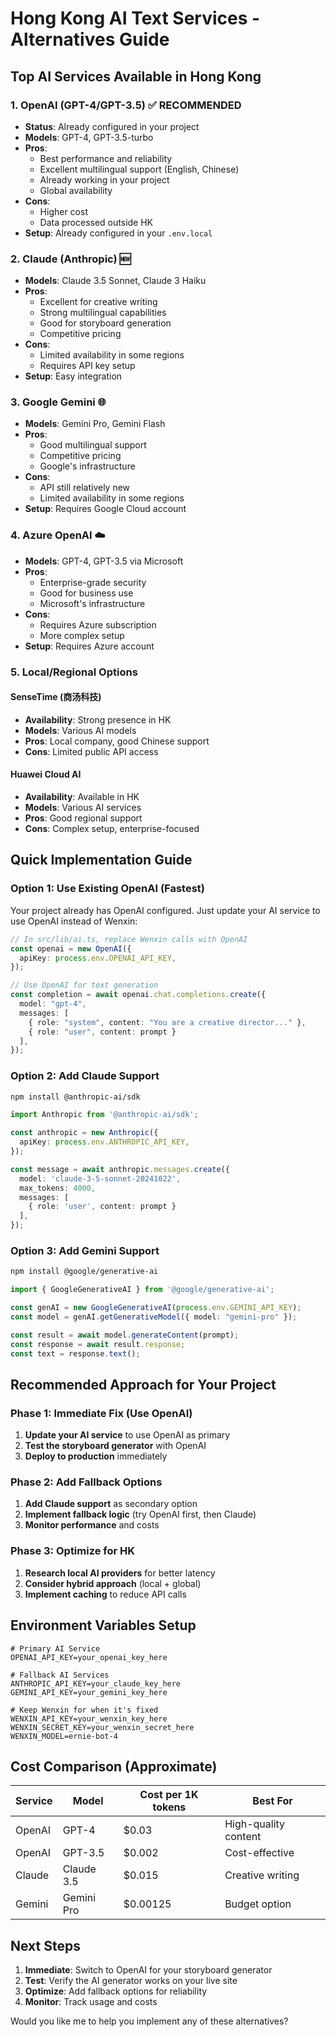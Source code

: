 # Hong Kong AI Text Services - Alternatives Guide

## Top AI Services Available in Hong Kong

### 1. **OpenAI (GPT-4/GPT-3.5)** ✅ **RECOMMENDED**
- **Status**: Already configured in your project
- **Models**: GPT-4, GPT-3.5-turbo
- **Pros**: 
  - Best performance and reliability
  - Excellent multilingual support (English, Chinese)
  - Already working in your project
  - Global availability
- **Cons**: 
  - Higher cost
  - Data processed outside HK
- **Setup**: Already configured in your `.env.local`

### 2. **Claude (Anthropic)** 🆕
- **Models**: Claude 3.5 Sonnet, Claude 3 Haiku
- **Pros**:
  - Excellent for creative writing
  - Strong multilingual capabilities
  - Good for storyboard generation
  - Competitive pricing
- **Cons**: 
  - Limited availability in some regions
  - Requires API key setup
- **Setup**: Easy integration

### 3. **Google Gemini** 🌐
- **Models**: Gemini Pro, Gemini Flash
- **Pros**:
  - Good multilingual support
  - Competitive pricing
  - Google's infrastructure
- **Cons**: 
  - API still relatively new
  - Limited availability in some regions
- **Setup**: Requires Google Cloud account

### 4. **Azure OpenAI** ☁️
- **Models**: GPT-4, GPT-3.5 via Microsoft
- **Pros**:
  - Enterprise-grade security
  - Good for business use
  - Microsoft's infrastructure
- **Cons**: 
  - Requires Azure subscription
  - More complex setup
- **Setup**: Requires Azure account

### 5. **Local/Regional Options**

#### **SenseTime (商汤科技)**
- **Availability**: Strong presence in HK
- **Models**: Various AI models
- **Pros**: Local company, good Chinese support
- **Cons**: Limited public API access

#### **Huawei Cloud AI**
- **Availability**: Available in HK
- **Models**: Various AI services
- **Pros**: Good regional support
- **Cons**: Complex setup, enterprise-focused

## Quick Implementation Guide

### Option 1: Use Existing OpenAI (Fastest)
Your project already has OpenAI configured. Just update your AI service to use OpenAI instead of Wenxin:

```typescript
// In src/lib/ai.ts, replace Wenxin calls with OpenAI
const openai = new OpenAI({
  apiKey: process.env.OPENAI_API_KEY,
});

// Use OpenAI for text generation
const completion = await openai.chat.completions.create({
  model: "gpt-4",
  messages: [
    { role: "system", content: "You are a creative director..." },
    { role: "user", content: prompt }
  ],
});
```

### Option 2: Add Claude Support
```bash
npm install @anthropic-ai/sdk
```

```typescript
import Anthropic from '@anthropic-ai/sdk';

const anthropic = new Anthropic({
  apiKey: process.env.ANTHROPIC_API_KEY,
});

const message = await anthropic.messages.create({
  model: 'claude-3-5-sonnet-20241022',
  max_tokens: 4000,
  messages: [
    { role: 'user', content: prompt }
  ],
});
```

### Option 3: Add Gemini Support
```bash
npm install @google/generative-ai
```

```typescript
import { GoogleGenerativeAI } from '@google/generative-ai';

const genAI = new GoogleGenerativeAI(process.env.GEMINI_API_KEY);
const model = genAI.getGenerativeModel({ model: "gemini-pro" });

const result = await model.generateContent(prompt);
const response = await result.response;
const text = response.text();
```

## Recommended Approach for Your Project

### Phase 1: Immediate Fix (Use OpenAI)
1. **Update your AI service** to use OpenAI as primary
2. **Test the storyboard generator** with OpenAI
3. **Deploy to production** immediately

### Phase 2: Add Fallback Options
1. **Add Claude support** as secondary option
2. **Implement fallback logic** (try OpenAI first, then Claude)
3. **Monitor performance** and costs

### Phase 3: Optimize for HK
1. **Research local AI providers** for better latency
2. **Consider hybrid approach** (local + global)
3. **Implement caching** to reduce API calls

## Environment Variables Setup

```env
# Primary AI Service
OPENAI_API_KEY=your_openai_key_here

# Fallback AI Services
ANTHROPIC_API_KEY=your_claude_key_here
GEMINI_API_KEY=your_gemini_key_here

# Keep Wenxin for when it's fixed
WENXIN_API_KEY=your_wenxin_key_here
WENXIN_SECRET_KEY=your_wenxin_secret_here
WENXIN_MODEL=ernie-bot-4
```

## Cost Comparison (Approximate)

| Service | Model | Cost per 1K tokens | Best For |
|---------|-------|-------------------|----------|
| OpenAI | GPT-4 | $0.03 | High-quality content |
| OpenAI | GPT-3.5 | $0.002 | Cost-effective |
| Claude | Claude 3.5 | $0.015 | Creative writing |
| Gemini | Gemini Pro | $0.00125 | Budget option |

## Next Steps

1. **Immediate**: Switch to OpenAI for your storyboard generator
2. **Test**: Verify the AI generator works on your live site
3. **Optimize**: Add fallback options for reliability
4. **Monitor**: Track usage and costs

Would you like me to help you implement any of these alternatives? 